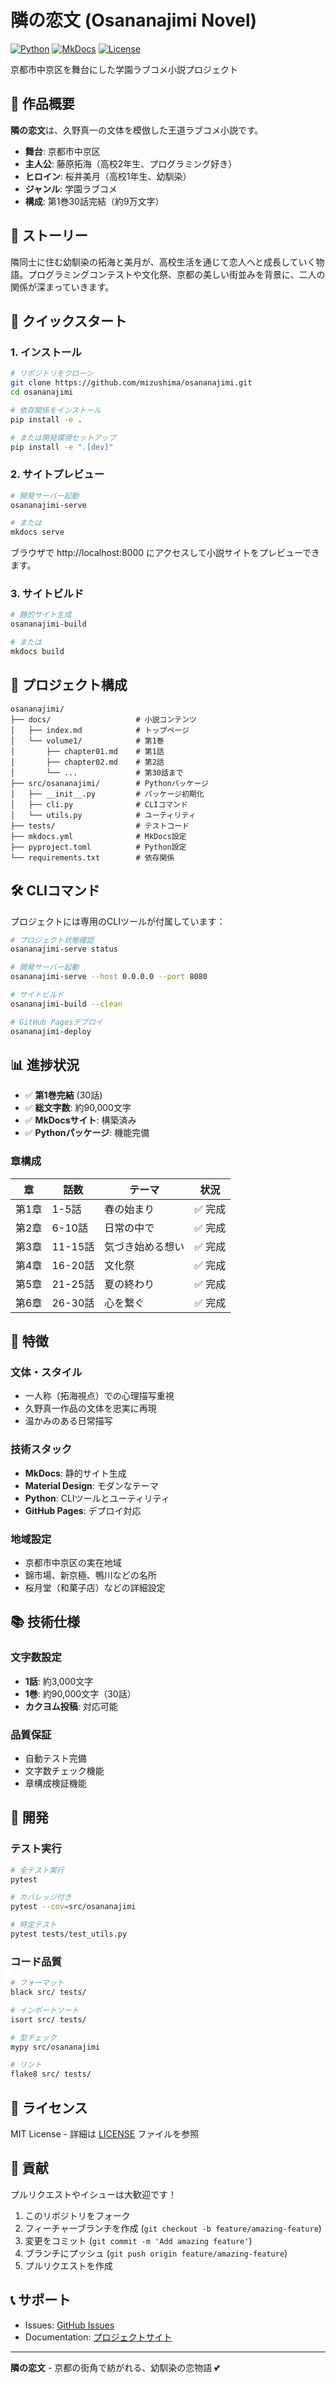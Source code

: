 # 隣の恋文 (Osananajimi Novel)

[![Python](https://img.shields.io/badge/python-3.8+-blue.svg)](https://python.org)
[![MkDocs](https://img.shields.io/badge/mkdocs-material-green.svg)](https://squidfunk.github.io/mkdocs-material/)
[![License](https://img.shields.io/badge/license-MIT-blue.svg)](LICENSE)

京都市中京区を舞台にした学園ラブコメ小説プロジェクト

## 📖 作品概要

**隣の恋文**は、久野真一の文体を模倣した王道ラブコメ小説です。

- **舞台**: 京都市中京区
- **主人公**: 藤原拓海（高校2年生、プログラミング好き）
- **ヒロイン**: 桜井美月（高校1年生、幼馴染）
- **ジャンル**: 学園ラブコメ
- **構成**: 第1巻30話完結（約9万文字）

## 🎯 ストーリー

隣同士に住む幼馴染の拓海と美月が、高校生活を通じて恋人へと成長していく物語。プログラミングコンテストや文化祭、京都の美しい街並みを背景に、二人の関係が深まっていきます。

## 🚀 クイックスタート

### 1. インストール

```bash
# リポジトリをクローン
git clone https://github.com/mizushima/osananajimi.git
cd osananajimi

# 依存関係をインストール
pip install -e .

# または開発環境セットアップ
pip install -e ".[dev]"
```

### 2. サイトプレビュー

```bash
# 開発サーバー起動
osananajimi-serve

# または
mkdocs serve
```

ブラウザで http://localhost:8000 にアクセスして小説サイトをプレビューできます。

### 3. サイトビルド

```bash
# 静的サイト生成
osananajimi-build

# または
mkdocs build
```

## 📁 プロジェクト構成

```
osananajimi/
├── docs/                   # 小説コンテンツ
│   ├── index.md            # トップページ
│   └── volume1/            # 第1巻
│       ├── chapter01.md    # 第1話
│       ├── chapter02.md    # 第2話
│       └── ...             # 第30話まで
├── src/osananajimi/        # Pythonパッケージ
│   ├── __init__.py         # パッケージ初期化
│   ├── cli.py              # CLIコマンド
│   └── utils.py            # ユーティリティ
├── tests/                  # テストコード
├── mkdocs.yml              # MkDocs設定
├── pyproject.toml          # Python設定
└── requirements.txt        # 依存関係
```

## 🛠️ CLIコマンド

プロジェクトには専用のCLIツールが付属しています：

```bash
# プロジェクト状態確認
osananajimi-serve status

# 開発サーバー起動
osananajimi-serve --host 0.0.0.0 --port 8080

# サイトビルド
osananajimi-build --clean

# GitHub Pagesデプロイ
osananajimi-deploy
```

## 📊 進捗状況

- ✅ **第1巻完結** (30話)
- ✅ **総文字数**: 約90,000文字
- ✅ **MkDocsサイト**: 構築済み
- ✅ **Pythonパッケージ**: 機能完備

### 章構成

| 章 | 話数 | テーマ | 状況 |
|---|-----|-------|------|
| 第1章 | 1-5話 | 春の始まり | ✅ 完成 |
| 第2章 | 6-10話 | 日常の中で | ✅ 完成 |
| 第3章 | 11-15話 | 気づき始める想い | ✅ 完成 |
| 第4章 | 16-20話 | 文化祭 | ✅ 完成 |
| 第5章 | 21-25話 | 夏の終わり | ✅ 完成 |
| 第6章 | 26-30話 | 心を繋ぐ | ✅ 完成 |

## 🎨 特徴

### 文体・スタイル
- 一人称（拓海視点）での心理描写重視
- 久野真一作品の文体を忠実に再現
- 温かみのある日常描写

### 技術スタック
- **MkDocs**: 静的サイト生成
- **Material Design**: モダンなテーマ
- **Python**: CLIツールとユーティリティ
- **GitHub Pages**: デプロイ対応

### 地域設定
- 京都市中京区の実在地域
- 錦市場、新京極、鴨川などの名所
- 桜月堂（和菓子店）などの詳細設定

## 📚 技術仕様

### 文字数設定
- **1話**: 約3,000文字
- **1巻**: 約90,000文字（30話）
- **カクヨム投稿**: 対応可能

### 品質保証
- 自動テスト完備
- 文字数チェック機能
- 章構成検証機能

## 🔧 開発

### テスト実行

```bash
# 全テスト実行
pytest

# カバレッジ付き
pytest --cov=src/osananajimi

# 特定テスト
pytest tests/test_utils.py
```

### コード品質

```bash
# フォーマット
black src/ tests/

# インポートソート
isort src/ tests/

# 型チェック
mypy src/osananajimi

# リント
flake8 src/ tests/
```

## 📝 ライセンス

MIT License - 詳細は [LICENSE](LICENSE) ファイルを参照

## 🤝 貢献

プルリクエストやイシューは大歓迎です！

1. このリポジトリをフォーク
2. フィーチャーブランチを作成 (`git checkout -b feature/amazing-feature`)
3. 変更をコミット (`git commit -m 'Add amazing feature'`)
4. ブランチにプッシュ (`git push origin feature/amazing-feature`)
5. プルリクエストを作成

## 📞 サポート

- Issues: [GitHub Issues](https://github.com/mizushima/osananajimi/issues)
- Documentation: [プロジェクトサイト](https://mizushima.github.io/osananajimi/)

---

**隣の恋文** - 京都の街角で紡がれる、幼馴染の恋物語 💕